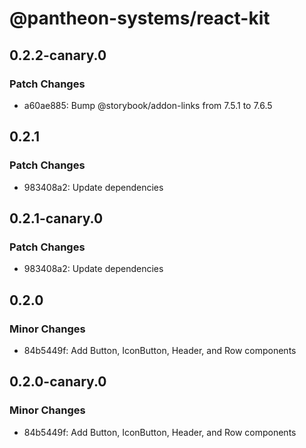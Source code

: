 # @pantheon-systems/react-kit

## 0.2.2-canary.0

### Patch Changes

- a60ae885: Bump @storybook/addon-links from 7.5.1 to 7.6.5

## 0.2.1

### Patch Changes

- 983408a2: Update dependencies

## 0.2.1-canary.0

### Patch Changes

- 983408a2: Update dependencies

## 0.2.0

### Minor Changes

- 84b5449f: Add Button, IconButton, Header, and Row components

## 0.2.0-canary.0

### Minor Changes

- 84b5449f: Add Button, IconButton, Header, and Row components
